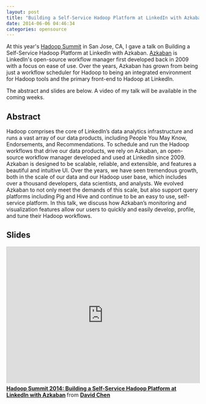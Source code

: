 ```yaml
---
layout: post
title: "Building a Self-Service Hadoop Platform at LinkedIn with Azkaban"
date: 2014-06-06 04:46:34
categories: opensource
---
```


At this year's [Hadoop Summit][hadoop-summit] in San Jose, CA, I gave a talk on Building a Self-Service Hadoop Platform at LinkedIn with Azkaban. [Azkaban][azkaban] is LinkedIn's open-source workflow manager first developed back in 2009 with a focus on ease of use. Over the years, Azkaban has grown from being just a workflow scheduler for Hadoop to being an integrated environment for Hadoop tools and the primary front-end to Hadoop at LinkedIn.

The abstract and slides are below. A video of my talk will be available in the coming weeks.

## Abstract

Hadoop comprises the core of LinkedIn’s data analytics infrastructure and runs a vast array of our data products, including People You May Know, Endorsements, and Recommendations. To schedule and run the Hadoop workflows that drive our data products, we rely on Azkaban, an open-source workflow manager developed and used at LinkedIn since 2009. Azkaban is designed to be scalable, reliable, and extensible, and features a beautiful and intuitive UI. Over the years, we have seen tremendous growth, both in the scale of our data and our Hadoop user base, which includes over a thousand developers, data scientists, and analysts. We evolved Azkaban to not only meet the demands of this scale, but also support query platforms including Pig and Hive and continue to be an easy to use, self-service platform. In this talk, we discuss how Azkaban’s monitoring and visualization features allow our users to quickly and easily develop, profile, and tune their Hadoop workflows.

## Slides

<iframe src="http://www.slideshare.net/slideshow/embed_code/35503018" width="638" height="356" frameborder="0" marginwidth="0" marginheight="0" scrolling="no" style="border:1px solid #CCC; border-width:1px 1px 0; margin-bottom:5px; max-width: 100%;" allowfullscreen> </iframe> <div style="margin-bottom:5px"> <strong> <a href="https://www.slideshare.net/DavidChen42/hadoop-summit-2014-building-a-selfservice-hadoop-platform-at-linkedin-with-azkaban" title="Hadoop Summit 2014: Building a Self-Service Hadoop Platform at LinkedIn with Azkaban" target="_blank">Hadoop Summit 2014: Building a Self-Service Hadoop Platform at LinkedIn with Azkaban</a> </strong> from <strong><a href="http://www.slideshare.net/DavidChen42" target="_blank">David Chen</a></strong> </div>

[hadoop-summit]: http://hadoopsummit.org
[azkaban]: https://azkaban.github.io
